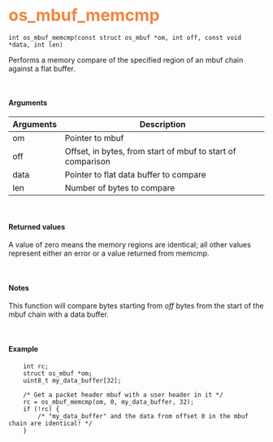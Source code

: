 ## <font color="#F2853F" style="font-size:24pt">os_mbuf_memcmp</font>

```no-highlight
int os_mbuf_memcmp(const struct os_mbuf *om, int off, const void *data, int len)
```

Performs a memory compare of the specified region of an mbuf chain against a flat buffer.

<br>

#### Arguments

| Arguments | Description |
|-----------|-------------|
| om | Pointer to mbuf |
| off | Offset, in bytes, from start of mbuf to start of comparison |
| data | Pointer to flat data buffer to compare |
| len | Number of bytes to compare |

<br>

#### Returned values
A value of zero means the memory regions are identical; all other values represent either an error or a value returned from memcmp. 

<br>

#### Notes
This function will compare bytes starting from *off* bytes from the start of the mbuf chain with a data buffer.

<br>

#### Example

```no-highlight
    int rc;
	struct os_mbuf *om;
    uint8_t my_data_buffer[32];

    /* Get a packet header mbuf with a user header in it */
    rc = os_mbuf_memcmp(om, 0, my_data_buffer, 32);
    if (!rc) {
        /* "my_data_buffer" and the data from offset 0 in the mbuf chain are identical! */
    }    
```

